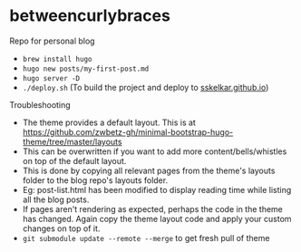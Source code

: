 # betweencurlybraces

Repo for personal blog

* `brew install hugo`
* `hugo new posts/my-first-post.md`
* `hugo server -D`
* `./deploy.sh` (To build the project and deploy to [sskelkar.github.io](https://github.com/sskelkar/sskelkar.github.io))


Troubleshooting
* The theme provides a default layout. This is at https://github.com/zwbetz-gh/minimal-bootstrap-hugo-theme/tree/master/layouts
* This can be overwritten if you want to add more content/bells/whistles on top of the default layout.
* This is done by copying all relevant pages from the theme's layouts folder to the blog repo's layouts folder.
* Eg: post-list.html has been modified to display reading time while listing all the blog posts.
* If pages aren't rendering as expected, perhaps the code in the theme has changed. Again copy the theme layout code and apply your custom changes on top of it.
* `git submodule update --remote --merge` to get fresh pull of theme